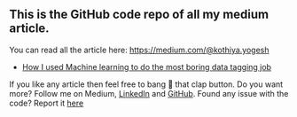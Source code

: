 ## This is the GitHub code repo of all my medium article.

You can read all the article here: https://medium.com/@kothiya.yogesh

- [How I used Machine learning to do the most boring data tagging job](https://medium.com/@kothiya.yogesh/how-i-used-machine-learning-to-do-the-most-boring-data-tagging-job-fc0c6eb5a4b5)

If you like any article then feel free to bang 👏 that clap button. 
Do you want more? Follow me on Medium, [LinkedIn](https://www.linkedin.com/in/yogeshkothiya/) and [GitHub](https://github.com/kothiyayogesh/).
Found any issue with the code? Report it [here](https://github.com/kothiyayogesh/medium-article-code/issues)